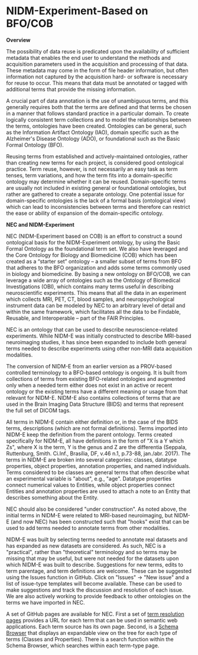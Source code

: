 # NIDM-Experiment-Based on BFO/COB

**Overview**

The possibility of data reuse is predicated upon the availability of sufficient metadata that enables the end user to understand the methods and acquisition parameters used in the acquisition and processing of that data. These metadata may come in the form of file header information, but often information not captured by the acquisition hard- or software is necessary for reuse to occur. This means that data must be annotated or tagged with additional terms that provide the missing information.

A crucial part of data annotation is the use of unambiguous terms, and this generally requires both that the terms are defined and that terms be chosen in a manner that follows standard practice in a particular domain. To create logically consistent term collections and to model the relationships between the terms, ontologies have been created. Ontologies can be general, such as the Information Artifact Ontology (IAO), domain specific such as the Alzheimer's Disease Ontology (ADO), or foundational such as the Basic Formal Ontology (BFO).

Reusing terms from established and actively-maintained ontologies, rather than creating new terms for each project, is considered good ontological practice. Term reuse, however, is not necessarily an easy task as term tenses, term variations, and how the term fits into a domain-specific ontology may determine whether it can be reused. Domain-specific terms are usually not included in existing general or foundational ontologies, but rather are gathered to create a separate ontology. One potential issue for domain-specific ontologies is the lack of a formal basis (ontological view) which can lead to inconsistencies between terms and therefore can restrict the ease or ability of expansion of the domain-specific ontology. 

**NEC and NIDM-Experiment**

NEC (NIDM-Experiment based on COB) is an effort to construct a sound ontological basis for the NIDM-Experiment ontology, by using the Basic Formal Ontology as the foundational term set. We also have leveraged and the Core Ontology for Biology and Biomedicine (COB) which has been created as a “starter set” ontology – a smaller subset of terms from BFO that adheres to the BFO organization and adds some terms commonly used in biology and biomedicine. By basing a new ontology on BFO/COB, we can leverage a wide array of ontologies such as the Ontology of Biomedical Investigations (OBI), which contains many terms useful in describing neuroscientific experiments. This means that all the data in an experiment which collects MRI, PET, CT, blood samples, and neuropsychological instrument data can be modeled by NEC to an arbitrary level of detail and within the same framework, which facilitates all the data to be Findable, Reusable, and Interoperable – part of the FAIR Principles. 

NEC is an ontology that can be used to describe neuroscience-related experiments. While NIDM-E was initially constructed to describe MRI-based neuroimaging studies, it has since been expanded to include both general terms needed to describe experiments using other non-MRI data acquisition modalities.

The conversion of NIDM-E from an earlier version as a PROV-based controlled terminology to a BFO-based ontology is ongoing. It is built from collections of terms from existing BFO-related ontologies and augmented only when a needed term either does not exist in an active or recent ontology or the existing terms have a different meaning or usage from that relevant for NIDM-E. NIDM-E also contains collections of terms that are used in the Brain Imaging Data Structure (BIDS) and terms that represent the full set of DICOM tags.

All terms in NIDM-E contain either definition or, in the case of the BIDS terms, descriptions (which are not formal definitions). Terms imported into NIDM-E keep the definition from the parent ontology. Terms created specifically for NIDM-E, all have definitions in the form of "X is a Y which Zs", where X is the term, Y is the genus and Z are the differentia (Seppala, Ruttenburg, Smith. Ci.Inf., Brasília, DF, v.46 n.1, p.73-88, jan./abr. 2017).
The terms in NIDM-E are broken into several categories: classes, datatype properties, object properties, annotation properties, and named individuals. Terms considered to be classes are general terms that often describe what an experimental variable is "about", e.g., "age". Datatype properties connect numerical values to Entities, while object properties connect Entities and annotation properties are used to attach a note to an Entity that describes something about the Entity.

NEC should also be considered "under construction". As noted above, the initial terms in NIDM-E were related to MRI-based neuroimaging, but NIDM-E (and now NEC) has been constructed such that "hooks" exist that can be used to add terms needed to annotate terms from other modalities. 

NIDM-E was built by selecting terms needed to annotate real datasets and has expanded as new datasets are considered. As such, NEC is a "practical", rather than "theoretical" terminology and so terms may be missing that may be useful, but were not needed for the datasets upon which NIDM-E was built to describe. Suggestions for new terms, edits to term parentage, and term definitions are welcome. These can be suggested using the Issues function in GitHub. Click on "Issues" -> "New issue" and a list of issue-type templates will become available. These can be used to make suggestions and track the discussion and resolution of each issue. We are also actively working to provide feedback to other ontologies on the terms we have imported in NEC.

A set of GitHub pages are available for NEC. First a set of [term resolution pages](https://incf-nidash.github.io/NIDM-Experiment-COB/) provides a URL for each term that can be used in semantic web applications. Each term source has its own page. Second, is a [Schema Browser](https://incf-nidash.github.io/NIDM-Experiment-COB/schema_menu.html) that displays an expandable view on the tree for each type of terms (Classes and Properties). There is a search function within the Schema Browser, which searches within each term-type page.


